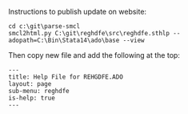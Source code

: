 Instructions to publish update on website:

```
cd c:\git\parse-smcl
smcl2html.py C:\git\reghdfe\src\reghdfe.sthlp --adopath=C:\Bin\Stata14\ado\base --view
```

Then copy new file and add the following at the top:

```
---
title: Help File for REHGDFE.ADO
layout: page
sub-menu: reghdfe
is-help: true
---
```